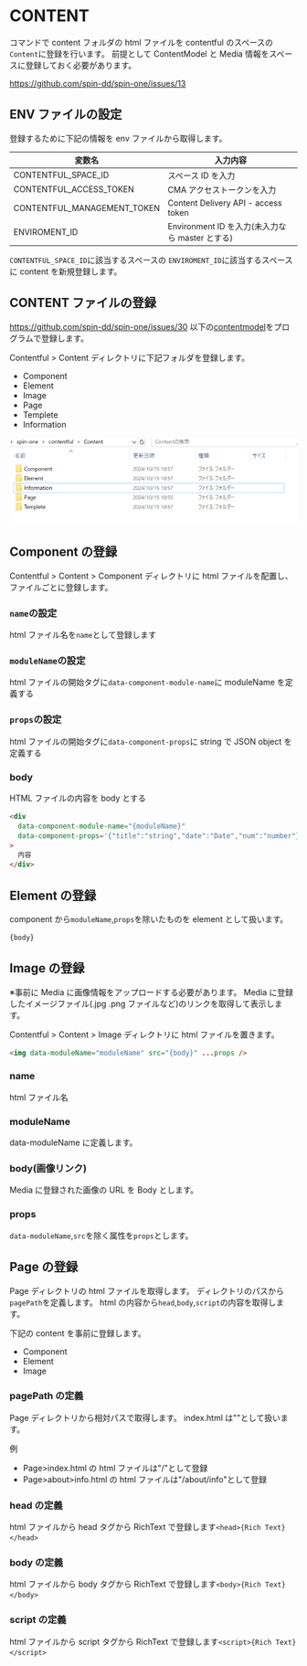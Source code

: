 # CONTENT

コマンドで content フォルダの html ファイルを contentful のスペースの`Content`に登録を行います。
前提として ContentModel と Media 情報をスペースに登録しておく必要があります。

<https://github.com/spin-dd/spin-one/issues/13>

## ENV ファイルの設定

登録するために下記の情報を env ファイルから取得します。

| 変数名                      | 入力内容                                        |
| --------------------------- | ----------------------------------------------- |
| CONTENTFUL_SPACE_ID         | スペース ID を入力                              |
| CONTENTFUL_ACCESS_TOKEN     | CMA アクセストークンを入力                      |
| CONTENTFUL_MANAGEMENT_TOKEN | Content Delivery API - access token             |
| ENVIROMENT_ID               | Environment ID を入力(未入力なら master とする) |

`CONTENTFUL_SPACE_ID`に該当するスペースの
`ENVIROMENT_ID`に該当するスペースに content を新規登録します。

## CONTENT ファイルの登録

<https://github.com/spin-dd/spin-one/issues/30>
以下の[contentmodel](../ContentModel/index.md)をプログラムで登録します。

Contentful > Content ディレクトリに下記フォルダを登録します。

- Component
- Element
- Image
- Page
- Templete
- Information

![alt text](image.png)

## Component の登録

Contentful > Content > Component ディレクトリに
html ファイルを配置し、ファイルごとに登録します。

### `name`の設定

html ファイル名を`name`として登録します

### `moduleName`の設定

html ファイルの開始タグに`data-component-module-name`に moduleName を定義する

### `props`の設定

html ファイルの開始タグに`data-component-props`に string で JSON object を定義する

### body

HTML ファイルの内容を body とする

```html
<div
  data-component-module-name="{moduleName}"
  data-component-props='{"title":"string","date":"Date","num":"number"}'
>
  内容
</div>
```

## Element の登録

component から`moduleName`,`props`を除いたものを element として扱います。

```html
{body}
```

## Image の登録

※事前に Media に画像情報をアップロードする必要があります。
Media に登録したイメージファイル(.jpg .png ファイルなど)のリンクを取得して表示します。

Contentful > Content > Image ディレクトリに html ファイルを置きます。

```html
<img data-moduleName="moduleName" src="{body}" ...props />
```

### name

html ファイル名

### moduleName

data-moduleName に定義します。

### body(画像リンク)

Media に登録された画像の URL を Body とします。

### props

`data-moduleName`,`src`を除く属性を`props`とします。

## Page の登録

Page ディレクトリの html ファイルを取得します。
ディレクトリのパスから`pagePath`を定義します。
html の内容から`head`,`body`,`script`の内容を取得します。

下記の content を事前に登録します。

- Component
- Element
- Image

### pagePath の定義

Page ディレクトリから相対パスで取得します。
index.html は""として扱います。

例

- Page>index.html の html ファイルは"/"として登録
- Page>about>info.html の html ファイルは"/about/info"として登録

### head の定義

html ファイルから head タグから RichText で登録します`<head>{Rich Text}</head>`

### body の定義

html ファイルから body タグから RichText で登録します`<body>{Rich Text}</body>`

### script の定義

html ファイルから script タグから RichText で登録します`<script>{Rich Text}</script>`
